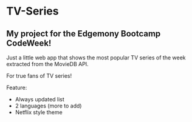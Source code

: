 # TV-Series
## My project for the Edgemony Bootcamp CodeWeek!

Just a little web app that shows the most popular TV series of the week extracted from the MovieDB API.

For true fans of TV series!

Feature:
- Always updated list
- 2 languages (more to add)
- Netflix style theme